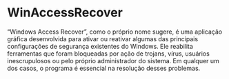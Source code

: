 # WinAccessRecover
“Windows Access Recover”, como o próprio nome sugere, é uma aplicação gráfica desenvolvida para ativar ou reativar algumas das principais configurações de segurança existentes do Windows. Ele reabilita ferramentas que foram bloqueadas por ação de trojans, vírus, usuários inescrupulosos ou pelo próprio administrador do sistema. Em qualquer um dos casos, o programa é essencial na resolução desses problemas.
